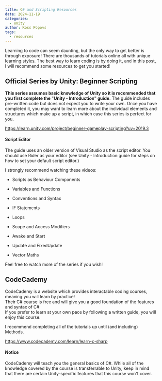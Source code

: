 ```yaml
---
title: C# and Scripting Resources
date: 2024-11-19
categories:
  - unity
author: Ross Popovs
tags:
  - resources
---
```


Learning to code can seem daunting, but the only way to get better is through exposure! There are thousands of tutorials online all with unique learning styles. The best way to learn coding is by doing it, and in this post, I will recommend some resources to get you started!

## Official Series by Unity: Beginner Scripting

**This series assumes basic knowledge of Unity so it is recommended that you first complete the "Unity - Introduction" guide.** The guide includes pre-written code but does not expect you to write your own. Once you have completed it, you may want to learn more about the individual elements and structures which make up a script, in which case this series is perfect for you.

https://learn.unity.com/project/beginner-gameplay-scripting?uv=2019.3

#### Script Editor

The guide uses an older version of Visual Studio as the script editor. You should use Rider as your editor (see Unity - Introduction guide for steps on how to set your default script editor.)

I strongly recommend watching these videos:

- Scripts as Behaviour Components

- Variables and Functions

- Conventions and Syntax

- IF Statements

- Loops

- Scope and Access Modifiers

- Awake and Start

- Update and FixedUpdate

- Vector Maths

Feel free to watch more of the series if you wish!

## CodeCademy

CodeCademy is a website which provides interactable coding courses, meaning you will learn by practice!  
Their C# course is free and will give you a good foundation of the features and syntax of C#  
If you prefer to learn at your own pace by following a written guide, you will enjoy this course.  

I recommend completing all of the tutorials up until (and including) Methods.

https://www.codecademy.com/learn/learn-c-sharp

#### Notice

CodeCademy will teach you the general basics of C#. While all of the knowledge covered by the course is transferrable to Unity, keep in mind that there are certain Unity-specific features that this course won't cover.
